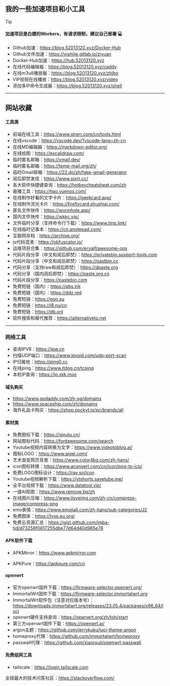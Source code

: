 ## 我的一些加速项目和小工具

> [!TIP]
> #### 加速项目是白嫖的Workers，有请求限制，建议自己部署 💻

- Github加速：https://blog.52013120.xyz/Docker-Hub
- Github文件加速：https://yishijie.gitlab.io/ziyuan
- Docker-Hub加速：https://hub.52013120.xyz
- 在线代码编辑器：https://blog.52013120.xyz/caddy
- 在线m3u8播放器：https://blog.52013120.xyz/zhibo
- VIP视频在线播放：https://blog.52013120.xyz/video
- 添加多IP命令生成器：https://blog.52013120.xyz/shell

---

## 网站收藏

#### 工具类

- 前端在线工具：https://www.strerr.com/cn/tools.html
- 在线vscode：https://vscode.dev/?vscode-lang=zh-cn
- 在线MD编辑器：https://markdown-editor.org/
- 在线绘图：https://excalidraw.com/
- 临时匿名邮箱：https://vmail.dev/
- 临时匿名邮箱：https://temp-mail.org/zh/
- 临时Gmail邮箱：https://22.do/zh/fake-gmail-generator
- 阅后即焚发信：https://www.sixin.cc/
- 各大软件快捷键查询：https://hotkeycheatsheet.com/zh
- 直播工具：https://hao.yuenos.com/
- 在线制作好看的文字卡片：https://geekcard.app/
- 在线制作流光卡片：https://fireflycard.shushiai.com/
- 匿名文件快传：https://wormhole.app/
- 国内文件快传：https://wkkc.vip/
- 文件临时分享（支持命令行下载）：https://www.tmp.link/
- 在线临时记事本：https://cn.anotepad.com/
- 互联网存档：https://archive.org/
- js代码混淆：https://obfuscator.io/
- 运维项目合集：https://github.com/eryajf/awesome-ops
- 代码片段分享（中文和阅后即焚）：https://privatebin.support-tools.com
- 代码片段分享（中文和阅后即焚）：https://pastbin.cc
- 代码分享（支持raw和阅后即焚）：https://dpaste.org
- 代码分享（国内阅后即焚）：https://paste.org.cn
- 代码片段分享：https://pastebin.com
- 免费短链（国内）：https://pbs.ink
- 免费短链（国内）：https://ddz.red
- 免费短链：https://goo.su
- 免费短链：https://l8.nu/cn
- 免费短链：https://db.onl
- 软件搜索和替代推荐：https://alternativeto.net

---


### 网络工具

- 查询IPV6：https://ipw.cn
- 扫描UDP端口：https://www.ipvoid.com/udp-port-scan
- IP归属地：https://ping0.cc
- 在线ping：https://www.itdog.cn/tcping
- 本机IP查询：https://ip.skk.moe

#### 域名购买

- https://www.godaddy.com/zh-sg/domains
- https://www.spaceship.com/zh/domains
- 海外礼品卡购买：https://shop.pockyt.io/pc/brands/all


#### 素材类

- 免费图标下载：https://igoutu.cn/
- 网站图标代码：https://fontawesome.com/search
- Youtube视频内容转换为文字：https://www.videotoblog.ai/
- 图标LOGO：https://www.aigei.com/
- 艺术渐变网页背景：https://www.color4bg.com/zh-hans/
- icon图标转换：https://www.aconvert.com/cn/icon/png-to-ico/ 
- 免费LOGO图标设计：https://ray.so/icon
- Youtube视频解析下载：https://ytshorts.savetube.me/
- 全平台视频下载：https://www.datatool.vip/
- 一键AI抠图：https://www.remove.bg/zh
- 在线图片压缩：https://www.iloveimg.com/zh-cn/compress-image/compress-png
- emo表情：https://www.emojiall.com/zh-hans/sub-categories/J2
- 免费图床：https://lvse.eu.org/
- 免费云资源汇总：https://gist.github.com/imba-tjd/d73258f0817255dbe77d64d40d985e76

#### APK软件下载

- APKMirror：https://www.apkmirror.com

- APKPure：https://apkpure.com/cn

#### openwrt

- 官方openwrt固件下载：https://firmware-selector.openwrt.org/
- ImmortalWrt固件下载：https://firmware-selector.immortalwrt.org
- ImmortalWrt软件包（注意对应版本号）：https://downloads.immortalwrt.org/releases/23.05.4/packages/x86_64/luci
- openwrt硬件支持查询：https://openwrt.org/zh/toh/start
- 第三方openwrt固件下载：https://openwrt.ai/
- argon主题：https://github.com/jerrykuku/luci-theme-argon
- homeproxy代理：https://github.com/immortalwrt/homeproxy
- passwall代理：https://github.com/xiaorouji/openwrt-passwall

#### 免费组网工具
- tailscale：https://login.tailscale.com

全球最大的技术问答社区：https://stackoverflow.com/


